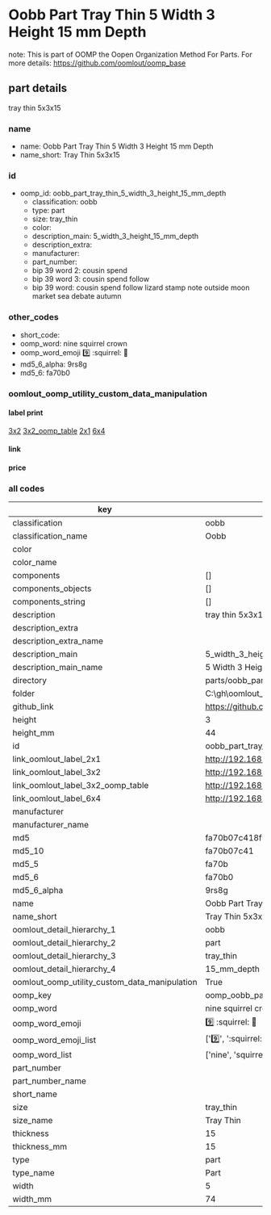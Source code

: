 # Oobb Part Tray Thin 5 Width 3 Height 15 mm Depth  

note: This is part of OOMP the Oopen Organization Method For Parts. For more details: https://github.com/oomlout/oomp_base

##  part details
  



tray thin 5x3x15



### name
* name: Oobb Part Tray Thin 5 Width 3 Height 15 mm Depth
* name_short: Tray Thin 5x3x15 
### id
* oomp_id: oobb_part_tray_thin_5_width_3_height_15_mm_depth
  * classification: oobb
  * type: part
  * size: tray_thin
  * color: 
  * description_main: 5_width_3_height_15_mm_depth
  * description_extra: 
  * manufacturer: 
  * part_number: 
  * bip 39 word 2: cousin spend
  * bip 39 word 3: cousin spend follow
  * bip 39 word: cousin spend follow lizard stamp note outside moon market sea debate autumn

### other_codes
* short_code: 
* oomp_word: nine squirrel crown
* oomp_word_emoji :nine: :squirrel: :crown:
* md5_6_alpha: 9rs8g
* md5_6: fa70b0






### oomlout_oomp_utility_custom_data_manipulation
#### label print
[3x2](http://192.168.1.245:1112/?label=oomp%209rs8g)
[3x2_oomp_table](http://192.168.1.108:1112/?label=oomp%209rs8g)
[2x1](http://192.168.1.242:1112/?label=oomp%209rs8g)
[6x4](http://192.168.1.55:1112/?label=oomp%209rs8g)    

#### link

                              

#### price







### all codes 
| key | value |  
| --- | --- |  
| classification | oobb |  
| classification_name | Oobb |  
| color |  |  
| color_name |  |  
| components | [] |  
| components_objects | [] |  
| components_string | [] |  
| description | tray thin 5x3x15 |  
| description_extra |  |  
| description_extra_name |  |  
| description_main | 5_width_3_height_15_mm_depth |  
| description_main_name | 5 Width 3 Height 15 mm Depth |  
| directory | parts/oobb_part_tray_thin_5_width_3_height_15_mm_depth |  
| folder | C:\gh\oomlout_oobb_version_4_generated_parts\things\oobb_part_tray_thin_5_width_3_height_15_mm_depth |  
| github_link | https://github.com/oomlout/oomlout_oomp_part_src/tree/main/parts/oobb_part_tray_thin_5_width_3_height_15_mm_depth |  
| height | 3 |  
| height_mm | 44 |  
| id | oobb_part_tray_thin_5_width_3_height_15_mm_depth |  
| link_oomlout_label_2x1 | http://192.168.1.242:1112/?label=oomp%209rs8g |  
| link_oomlout_label_3x2 | http://192.168.1.245:1112/?label=oomp%209rs8g |  
| link_oomlout_label_3x2_oomp_table | http://192.168.1.108:1112/?label=oomp%209rs8g |  
| link_oomlout_label_6x4 | http://192.168.1.55:1112/?label=oomp%209rs8g |  
| manufacturer |  |  
| manufacturer_name |  |  
| md5 | fa70b07c418f93b25aea382cb574518b |  
| md5_10 | fa70b07c41 |  
| md5_5 | fa70b |  
| md5_6 | fa70b0 |  
| md5_6_alpha | 9rs8g |  
| name | Oobb Part Tray Thin 5 Width 3 Height 15 mm Depth |  
| name_short | Tray Thin 5x3x15  |  
| oomlout_detail_hierarchy_1 | oobb |  
| oomlout_detail_hierarchy_2 | part |  
| oomlout_detail_hierarchy_3 | tray_thin |  
| oomlout_detail_hierarchy_4 | 15_mm_depth |  
| oomlout_oomp_utility_custom_data_manipulation | True |  
| oomp_key | oomp_oobb_part_tray_thin_5_width_3_height_15_mm_depth |  
| oomp_word | nine squirrel crown |  
| oomp_word_emoji | :nine: :squirrel: :crown: |  
| oomp_word_emoji_list | [':nine:', ':squirrel:', ':crown:'] |  
| oomp_word_list | ['nine', 'squirrel', 'crown'] |  
| part_number |  |  
| part_number_name |  |  
| short_name |  |  
| size | tray_thin |  
| size_name | Tray Thin |  
| thickness | 15 |  
| thickness_mm | 15 |  
| type | part |  
| type_name | Part |  
| width | 5 |  
| width_mm | 74 |  
